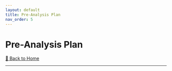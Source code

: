 ```yaml
---
layout: default
title: Pre-Analysis Plan
nav_order: 5
---
```


# Pre-Analysis Plan  

[🔄 Back to Home](index.md)

---
